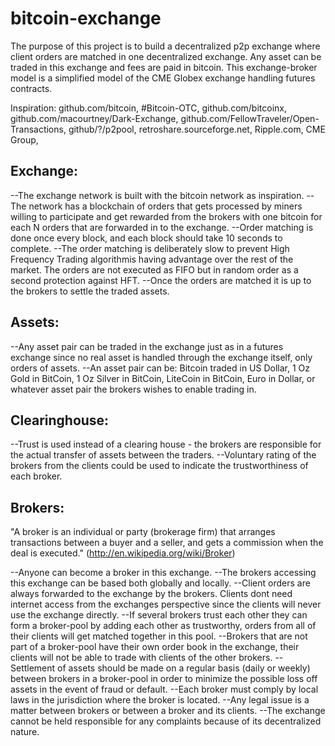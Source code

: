 bitcoin-exchange
================
The purpose of this project is to build a decentralized p2p exchange where client orders 
are matched in one decentralized exchange. Any asset can be traded in this exchange and fees are paid in bitcoin.
This exchange-broker model is a simplified model of the CME Globex exchange handling futures contracts.

Inspiration: github.com/bitcoin, #Bitcoin-OTC, github.com/bitcoinx, github.com/macourtney/Dark-Exchange, github.com/FellowTraveler/Open-Transactions, github/?/p2pool, 
retroshare.sourceforge.net, Ripple.com, CME Group, 


## Exchange:
--The exchange network is built with the bitcoin network as inspiration. 
--The network has a blockchain of orders that gets processed by miners willing to participate and get rewarded 
from the brokers with one bitcoin for each N orders that are forwarded in to the exchange. 
--Order matching is done once every block, and each block should take 10 seconds to complete. 
--The order matching is deliberately slow to prevent High Frequency Trading algorithmis having 
advantage over the rest of the market. The orders are not executed as FIFO but in random order as a second protection 
against HFT. 
--Once the orders are matched it is up to the brokers to settle the traded assets.


## Assets:
--Any asset pair can be traded in the exchange just as in a futures exchange since no real asset 
is handled through the exchange itself, only orders of assets. 
--An asset pair can be: Bitcoin traded in US Dollar, 1 Oz Gold in BitCoin, 1 Oz Silver in BitCoin, LiteCoin in BitCoin, Euro in Dollar, 
or whatever asset pair the brokers wishes to enable trading in.


## Clearinghouse:
--Trust is used instead of a clearing house - the brokers are responsible for the actual transfer of 
assets between the traders. 
--Voluntary rating of the brokers from the clients could be used to indicate the trustworthiness of each broker.


## Brokers:
"A broker is an individual or party (brokerage firm) that arranges transactions between a buyer and a seller, 
and gets a commission when the deal is executed." (http://en.wikipedia.org/wiki/Broker)

--Anyone can become a broker in this exchange.
--The brokers accessing this exchange can be based both globally and locally. 
--Client orders are always forwarded to the exchange by the brokers. Clients dont need internet access 
from the exchanges perspective since the clients will never use the exchange directly. 
--If several brokers trust each other they can form a broker-pool by adding each other as trustworthy, orders from
all of their clients will get matched together in this pool.
--Brokers that are not part of a broker-pool have their own order book in the exchange, their clients will not be able to 
trade with clients of the other brokers.
--Settlement of assets should be made on a regular basis (daily or weekly) between brokers in a broker-pool in order to minimize the possible loss off assets in
the event of fraud or default.
--Each broker must comply by local laws in the jurisdiction where the broker is located. 
--Any legal issue is a matter between brokers or between a broker and its clients.
--The exchange cannot be held responsible for any complaints because of its decentralized nature.
